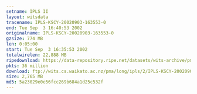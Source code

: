 ```yaml
---
setname: IPLS II
layout: witsdata
tracename: IPLS-KSCY-20020903-163553-0
end: Tue Sep  3 16:40:53 2002
originalname: IPLS-KSCY-20020903-163553-0
gzsize: 774 MB
len: 0:05:00
start: Tue Sep  3 16:35:53 2002
totalwirelen: 22,888 MB
ripedownload: https://data-repository.ripe.net/datasets/wits-archive/pma/long/ipls/2/IPLS-KSCY-20020903-163553-0.gz
pkts: 36 million
download: ftp://wits.cs.waikato.ac.nz/pma/long/ipls/2/IPLS-KSCY-20020903-163553-0.gz
size: 2,765 MB
md5: 5a23029e0e56fcc269b684a1d25c532f
---
```

